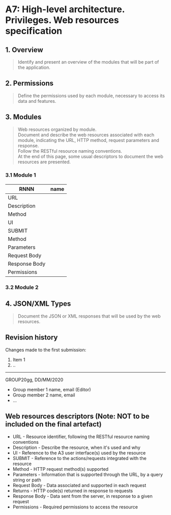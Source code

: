 # A7: High-level architecture. Privileges. Web resources specification

## 1. Overview

> Identify and present an overview of the modules that will be part of the application.  

## 2. Permissions

> Define the permissions used by each module, necessary to access its data and features.  

## 3. Modules

> Web resources organized by module.  
> Document and describe the web resources associated with each module, indicating the URL, HTTP method, request parameters and response.  
> Follow the RESTful resource naming conventions.  
> At the end of this page, some usual descriptors to document the web resources are presented.  

### 3.1 Module 1

#### 

| RNNN          | name  |
| ------------- | ----- |
| URL 	        |       |
| Description   |       |
| Method        |       |
| UI            |       |
| SUBMIT        |       |
| Method        |       |
| Parameters    |       |
| Request Body  |       |
| Response Body |       |
| Permissions   |       |

### 3.2 Module 2

## 4. JSON/XML Types

> Document the JSON or XML responses that will be used by the web resources.  

## Revision history

Changes made to the first submission:
1. Item 1
1. ..

***
GROUP20gg, DD/MM/2020
 
* Group member 1 name, email (Editor)
* Group member 2 name, email
* ...

## Web resources descriptors (Note: **NOT to be included on the final artefact**)

* URL - Resource identifier, following the RESTful resource naming conventions 
* Description - Describe the resource, when it's used and why
* UI - Reference to the A3 user interface(s) used by the resource
* SUBMIT - Reference to the actions/requests integrated with the resource
* Method - HTTP request method(s) supported
* Parameters - Information that is supported through the URL, by a query string or path
* Request Body - Data associated and supported in each request
* Returns - HTTP code(s) returned in response to requests
* Response Body - Data sent from the server, in response to a given request
* Permissions - Required permissions to access the resource